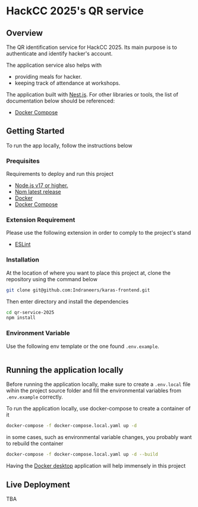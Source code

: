 # HackCC 2025's QR service

## Overview

The QR identification service for HackCC 2025. Its main purpose is to authenticate and identify hacker's account.


The application service also helps with
- providing meals for hacker.
- keeping track of attendance at workshops.

The application built with [Nest.js](https://nestjs.com/). For other libraries or tools, the list of documentation below should be referenced:
- [Docker Compose](https://docs.docker.com/compose/intro/compose-application-model/)

## Getting Started
To run the app locally, follow the instructions below

### Prequisites
Requirements to deploy and run this project
- [Node.js v17 or higher.](https://nodejs.org/en/about/previous-releases)
- [Npm latest release](https://www.npmjs.com/)
- [Docker](https://www.docker.com/)
- [Docker Compose](https://docs.docker.com/compose/install/)

### Extension Requirement
Please use the following extension in order to comply to the project's stand
- [ESLint](https://marketplace.visualstudio.com/items?itemName=dbaeumer.vscode-eslint)

### Installation
At the location of where you want to place this project at, clone the repository using the command below
```bash
git clone git@github.com:Indraneers/karas-frontend.git
```

Then enter directory and install the dependencies
```bash
cd qr-service-2025
npm install
```

### Environment Variable
Use the following env template or the one found `.env.example`.
```

```

## Running the application locally
Before running the application locally, make sure to create a `.env.local` file wihin the project source folder and fill the environmental variables from `.env.example` correctly. 

To run the application locally, use docker-compose to create a container of it
```bash
docker-compose -f docker-compose.local.yaml up -d
```

in some cases, such as environmental variable changes, you probably want to rebuild the container
```bash
docker-compose -f docker-compose.local.yaml up -d --build
```

Having the [Docker desktop](https://www.docker.com/) application will help immensely in this project

## Live Deployment
TBA

